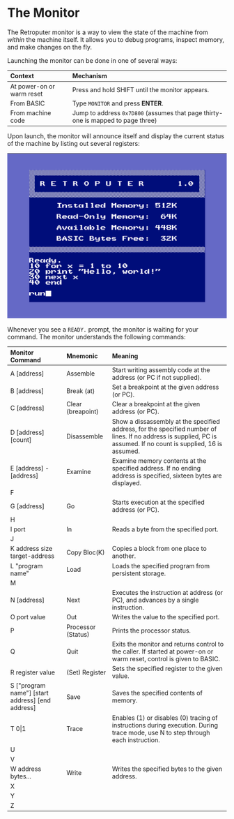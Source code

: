 # The Monitor

The Retroputer monitor is a way to view the state of the machine from _within_ the machine itself. It allows you to debug programs, inspect memory, and make changes on the fly.

Launching the monitor can be done in one of several ways:

| Context | Mechanism |
| :--- | :--- |
| At power-on or warm reset | Press and hold SHIFT until the monitor appears. |
| From BASIC | Type `MONITOR` and press **ENTER**. |
| From machine code | Jump to address `0x7D800` \(assumes that page thirty-one is mapped to page three\) |

Upon launch, the monitor will announce itself and display the current status of the machine by listing out several registers:

![The Retroputer Monitor Welcome](../.gitbook/assets/image%20%283%29.png)

Whenever you see a `READY.` prompt, the monitor is waiting for your command. The monitor understands the following commands:

| Monitor Command | Mnemonic | Meaning |
| :--- | :--- | :--- |
| A \[address\] | Assemble | Start writing assembly code at the address \(or PC if not supplied\). |
| B \[address\] | Break \(at\) | Set a breakpoint at the given address \(or PC\). |
| C \[address\] | Clear \(breapoint\) | Clear a breakpoint at the given address \(or PC\). |
| D \[address\] \[count\] | Disassemble | Show a dissassembly at the specified address, for the specified number of lines. If no address is supplied, PC is assumed. If no count is supplied, 16 is assumed. |
| E \[address\] - \[address\] | Examine | Examine memory contents at the specified address. If no ending address is specified, sixteen bytes are displayed. |
| F |  |  |
| G \[address\] | Go | Starts execution at the specified address \(or PC\).  |
| H |  |  |
| I port | In | Reads a byte from the specified port. |
| J |  |  |
| K address size target-address | Copy Bloc\(K\) | Copies a block from one place to another. |
| L "program name" | Load | Loads the specified program from persistent storage. |
| M |  |  |
| N \[address\] | Next | Executes the instruction at address \(or PC\), and advances by a single instruction. |
| O port value | Out | Writes the value to the specified port. |
| P | Processor \(Status\) | Prints the processor status. |
| Q | Quit | Exits the monitor and returns control to the caller. If started at power-on or warm reset, control is given to BASIC. |
| R register value | \(Set\) Register | Sets the specified register to the given value. |
| S \["program name"\] \[start address\] \[end address\] | Save | Saves the specified contents of memory. |
| T 0\|1 | Trace | Enables \(1\) or disables \(0\) tracing of instructions during execution. During trace mode, use N to step through each instruction. |
| U |  |  |
| V |  |  |
| W address bytes... | Write | Writes the specified bytes to the given address. |
| X |  |  |
| Y |  |  |
| Z |  |  |

